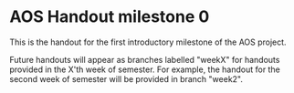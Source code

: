 AOS Handout milestone 0
=======================

This is the handout for the first introductory milestone of the AOS project.

Future handouts will appear as branches labelled "weekX" for handouts provided
in the X'th week of semester. For example, the handout for the second week of
semester will be provided in branch "week2".
